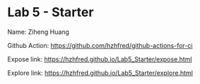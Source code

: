 # Lab 5 - Starter

Name: Ziheng Huang

Github Action: https://github.com/hzhfred/github-actions-for-ci

Expose link: https://hzhfred.github.io/Lab5_Starter/expose.html

Explore link: https://hzhfred.github.io/Lab5_Starter/explore.html
